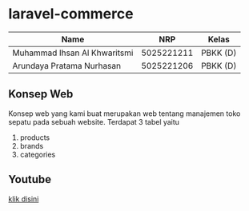 # laravel-commerce

| Name                         | NRP        | Kelas    |
| ---------------------------- | ---------- | -------- |
| Muhammad Ihsan Al Khwaritsmi | 5025221211 | PBKK (D) |
| Arundaya Pratama Nurhasan    | 5025221206 | PBKK (D) |

## Konsep Web

Konsep web yang kami buat merupakan web tentang manajemen toko sepatu pada sebuah website. Terdapat 3 tabel yaitu

1. products
2. brands
3. categories

## Youtube
[klik disini](https://youtu.be/NfTvuqDsngY)
